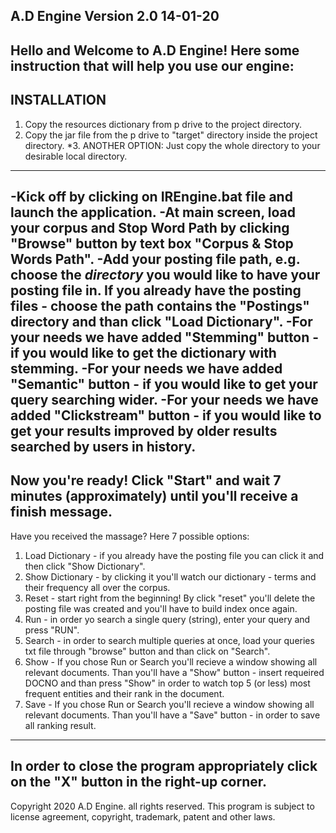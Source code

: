 A.D Engine Version 2.0 14-01-20
----------------------------------------------------------------------------------------------------------
Hello and Welcome to A.D Engine!
Here some instruction that will help you use our engine:
----------------------------------------------------------------------------------------------------------
INSTALLATION
----------------------------------------------------------------------------------------------------------
1. Copy the resources dictionary from p drive to the project directory.
2. Copy the jar file from the p drive to "target" directory inside the project directory.
*3. ANOTHER OPTION: Just copy the whole directory to your desirable local directory.
----------------------------------------------------------------------------------------------------------
-Kick off by clicking on IREngine.bat file and launch the application.
-At main screen, load your corpus and Stop Word Path by clicking "Browse" button by text box "Corpus & Stop Words Path".
-Add your posting file path, e.g. choose the *directory* you would like to have your posting file in.
 If you already have the posting files - choose the path contains the "Postings" directory and than click "Load Dictionary".
-For your needs we have added "Stemming" button - if you would like to get the dictionary with stemming.
-For your needs we have added "Semantic" button - if you would like to get your query searching wider.
-For your needs we have added "Clickstream" button - if you would like to get your results improved by older results searched by users in history. 
----------------------------------------------------------------------------------------------------------
Now you're ready! Click "Start" and wait 7 minutes (approximately) until you'll receive a finish message.
----------------------------------------------------------------------------------------------------------
Have you received the massage?
Here 7 possible options:
1. Load Dictionary - if you already have the posting file you can click it and then click "Show Dictionary".
2. Show Dictionary - by clicking it you'll watch our dictionary - terms and their frequency all over the corpus.
3. Reset - start right from the beginning! By click "reset" you'll delete the posting file was created and you'll have to build index once again.
4. Run - in order yo search a single query (string), enter your query and press "RUN".
5. Search - in order to search multiple queries at once, load your queries txt file through "browse" button and than click on "Search".
6. Show - If you chose Run or Search you'll recieve a window showing all relevant documents. Than you'll have a "Show" button - insert requeired DOCNO
and than press "Show" in order to watch top 5 (or less) most frequent entities and their rank in the document.
7. Save - If you chose Run or Search you'll recieve a window showing all relevant documents. Than you'll have a "Save" button - in order to save all ranking result.
-----------------------------------------------------------------------------------------------------------
In order to close the program appropriately click on the "X" button in the right-up corner.
-----------------------------------------------------------------------------------------------------------
Copyright 2020 A.D Engine. all rights reserved.
This program is subject to license agreement, copyright, 
trademark, patent and other laws.




